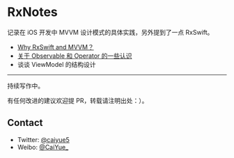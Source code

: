# RxNotes

记录在 iOS 开发中 MVVM 设计模式的具体实践，另外提到了一点 RxSwift。

- [Why RxSwift and MVVM？](https://github.com/caiyue1993/RxNotes/blob/master/00-why-rxswift-and-mvvm.md)
- [关于 Observable 和 Operator 的一些认识](https://github.com/caiyue1993/RxNotes/blob/master/01-observable-and-operator.md)
- 谈谈 ViewModel 的结构设计
---
持续写作中。

有任何改进的建议欢迎提 PR，转载请注明出处：）。

## Contact
- Twitter: [@caiyue5](https://twitter.com/caiyue5)
- Weibo: [@CaiYue_](http://weibo.com/caiyue233)

